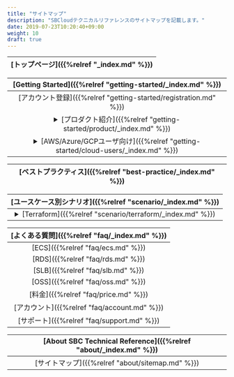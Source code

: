 ```yaml
---
title: "サイトマップ"
description: "SBCloudテクニカルリファレンスのサイトマップを記載します。"
date: 2019-07-23T10:20:40+09:00
weight: 10
draft: true
---
```


|[トップページ]({{%relref "_index.md" %}})|
|:------:|

|[Getting Started]({{%relref "getting-started/_index.md" %}})|
|:------:|  
|[アカウント登録]({{%relref "getting-started/registration.md" %}})|
|<details><summary>[プロダクト紹介]({{%relref "getting-started/product/_index.md" %}})</summary>[プロダクト資料のリンク一覧]({{%relref "getting-started/product/links.md" %}})<br>[ECS]({{%relref "getting-started/product/ecs-by-region.md" %}})</details>|
|<details><summary>[AWS/Azure/GCPユーザ向け]({{%relref "getting-started/cloud-users/_index.md" %}})</summary>[AWS/Azure/GCPとのサービス比較]({{%relref "getting-started/cloud-users/vs-aws-gcp-azure.md" %}})</details>|

|[ベストプラクティス]({{%relref "best-practice/_index.md" %}})|
|:------:|


|[ユースケース別シナリオ]({{%relref "scenario/_index.md" %}})|
|:------:|
|<details><summary>[Terraform]({{%relref "scenario/terraform/_index.md" %}})</summary>[SSH踏み台サーバの作成]({{%relref "scenario/terraform/bastion-server.md" %}})<br>[SLBの構築]({{%relref "scenario/terraform/slb-setting-sample.md" %}})<br>[RDSの構築]({{%relref "scenario/terraform/rds-setting-sample.md" %}})<br>[Kubernetesの構築と設定]({{%relref "scenario/terraform/kubernetes-setting-sample.md" %}})<br>[Webアプリケーションの構築]({{%relref "scenario/terraform/web-application.md" %}})<br>[高速コンテンツ配信の実現]({{%relref "scenario/terraform/accelerated-content-delivery.md" %}})<br>[オートスケーリングの実現]({{%relref "scenario/terraform/auto-scaling.md" %}})<br>[KubernetesによるコンテナでWordPress作成]({{%relref "scenario/terraform/web-application-on-kubernetes.md" %}})</details>|

|[よくある質問]({{%relref "faq/_index.md" %}})
|:------:|
|[ECS]({{%relref "faq/ecs.md" %}})|
|[RDS]({{%relref "faq/rds.md" %}})|
|[SLB]({{%relref "faq/slb.md" %}})|
|[OSS]({{%relref "faq/oss.md" %}})|
|[料金]({{%relref "faq/price.md" %}})|
|[アカウント]({{%relref "faq/account.md" %}})|
|[サポート]({{%relref "faq/support.md" %}})|

|[About SBC Technical Reference]({{%relref "about/_index.md" %}})|
|:------:|
| [サイトマップ]({{%relref "about/sitemap.md" %}}) |
